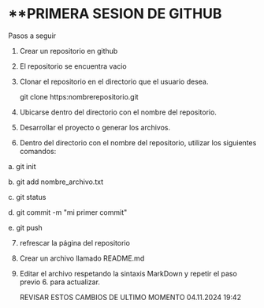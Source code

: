 # **PRIMERA SESION DE GITHUB

Pasos a seguir

1. Crear un repositorio en github
2. El repositorio se encuentra vacio
3. Clonar el repositorio en el directorio que el usuario desea.

    git clone https:nombrerepositorio.git
    
4. Ubicarse dentro del directorio con el nombre del repositorio.
5. Desarrollar el proyecto o generar los archivos.
6. Dentro del directorio con el nombre del repositorio, utilizar los siguientes comandos:

a. git init

b. git add nombre_archivo.txt

c. git status

d. git commit -m "mi primer commit"

e. git push

7. refrescar la página del repositorio

8. Crear un archivo llamado README.md

9. Editar el archivo respetando la sintaxis MarkDown y repetir el paso previo 6. para actualizar.

   REVISAR ESTOS CAMBIOS DE ULTIMO MOMENTO 04.11.2024 19:42
